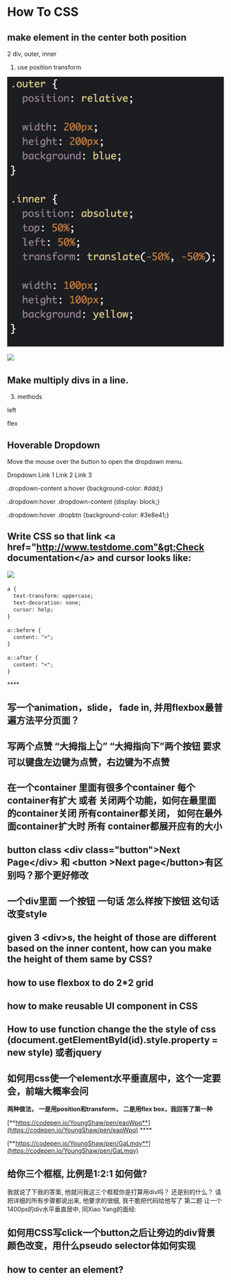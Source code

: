 # How To CSS

## make element in the center both position

2 div, outer, inner

1. use position transform

![](../../.gitbook/assets/image%20%282%29.png)

                                            

![](https://blobscdn.gitbook.com/v0/b/gitbook-28427.appspot.com/o/assets%2F-LgnugJ0SdX2tMAwP37V%2F-Lhh2DSijjAEVArSq9_1%2F-Lhh2LoZnQ7A1jfs54LM%2Fimage.png?alt=media&token=9782bb7e-3b6e-407c-8983-bbcb3e3f9d69)

## Make multiply divs in a line.

3.  methods

left

flex



## Hoverable Dropdown

Move the mouse over the button to open the dropdown menu.

Dropdown  Link 1 Link 2 Link 3

.dropdown-content a:hover {background-color: \#ddd;}

.dropdown:hover .dropdown-content {display: block;}

.dropdown:hover .dropbtn {background-color: \#3e8e41;}



## **Write CSS so that link &lt;a href="http://www.testdome.com"&gt;Check documentation&lt;/a&gt; and cursor looks like:**

![](https://lh6.googleusercontent.com/4oiIqyYZV5c4e6XwI93DA7buDaECfVhSicUUmbuRxq-3Ic9rVLk9h3DisHRfp-ltlz1MeY02O87VDOoSDj-4Y3Gw2c6OgtIyj-D9MFWQbPRPFtP4rp2gmQh7xxV3_qcjINe5SoXe)

```text
a {
  text-transform: uppercase;
  text-decoration: none;
  cursor: help;
}

a::before {
  content: ">";
}

a::after {
  content: "<";
}

```

\*\*\*\*

## **写一个animation，slide， fade in, 并用flexbox最普遍方法平分页面？**

## **写两个点赞 “大拇指上👆” “大拇指向下”两个按钮 要求 可以键盘左边键为点赞，右边键为不点赞**

## **在一个container 里面有很多个container 每个container有扩大 或者 关闭两个功能，如何在最里面的container关闭 所有container都关闭， 如何在最外面container扩大时 所有 container都展开应有的大小**

## **button class &lt;div class="button"&gt;Next Page&lt;/div&gt; 和 &lt;button &gt;Next page&lt;/button&gt;有区别吗？那个更好修改**

## **一个div里面 一个按钮 一句话 怎么样按下按钮 这句话改变style**

## **given 3 &lt;div&gt;s, the height of those are different based on the inner content, how can you make the height of them same by CSS?**

## **how to use flexbox to do 2\*2 grid**

## **how to make reusable UI component in CSS**

##  **How to use function change the the style of css \(document.getElementById\(id\).style.property = new style\) 或者jquery**

##  **如何用css使一个element水平垂直居中，这个一定要会，前端大概率会问**

**两种做法， 一是用position和transform， 二是用flex box，我回答了第一种**

[**https://codepen.io/YoungShaw/pen/eaoWpq**](https://codepen.io/YoungShaw/pen/eaoWpq)  ****

[**https://codepen.io/YoungShaw/pen/GaLmqy**](https://codepen.io/YoungShaw/pen/GaLmqy)

  


## 给你三个框框, 比例是1:2:1 如何做?

我就说了下我的答案, 他就问我这三个框框你是打算用div吗？ 还是别的什么？ 请把详细的所有步骤都说出来, 他要求的很细, 我干脆把代码给他写了 第二题 让一个1400px的div水平垂直居中, 同Xiao Yang的面经:

## **如何用CSS写click一个button之后让旁边的div背景颜色改变，用什么pseudo selector体如何实现**

## **how to center an element?**

